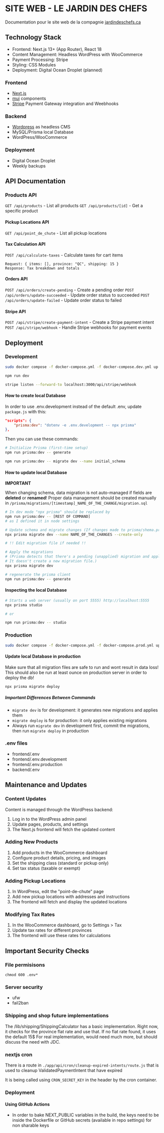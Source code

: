 # SITE WEB - LE JARDIN DES CHEFS

Documentation pour le site web de la compagnie [jardindeschefs.ca](https://jardindeschefs.ca)

## Technology Stack

- Frontend: Next.js 13+ (App Router), React 18
- Content Management: Headless WordPress with WooCommerce
- Payment Processing: Stripe
- Styling: CSS Modules
- Deployment: Digital Ocean Droplet (planned)

### Frontend

- [Next.js](https://nextjs.org)
- [mui](https://mui.com/) components
- [Stripe](https://dashboard.stripe.com/) Payment Gateway integration and Weebhooks

### Backend

- [Wordpress](https://wordpress.org/) as headless CMS
- MySQL/Prisma local Database
- WordPress/WooCommerce

### Deployment

- Digital Ocean Droplet
- Weekly backups

## API Documentation

### Products API

```GET /api/products``` - List all products
```GET /api/products/[id]``` - Get a specific product

#### Pickup Locations API

```GET /api/point_de_chute``` - List all pickup locations

#### Tax Calculation API

```POST /api/calculate-taxes``` - Calculate taxes for cart items

```
Request: { items: [], province: "QC", shipping: 15 }
Response: Tax breakdown and totals
```

#### Orders API

```POST /api/orders/create-pending``` - Create a pending order
```POST /api/orders/update-succeeded``` - Update order status to succeeded
```POST /api/orders/update-failed``` - Update order status to failed

#### Stripe API

```POST /api/stripe/create-payment-intent``` - Create a Stripe payment intent
```POST /api/stripe/webhook``` - Handle Stripe webhooks for payment events

## Deployment

### Development
```bash
sudo docker compose -f docker-compose.yml -f docker-compose.dev.yml up

npm run dev

stripe listen --forward-to localhost:3000/api/stripe/webhook
```

#### How to create local Database

In order to use .env.development instead of the default .env, update ```package.js``` with this:
```json
"scripts": {
    "prisma:dev": "dotenv -e .env.development -- npx prisma"
},
```
Then you can use these commands:
```bash
# Initialize Prisma (first-time setup)
npm run prisma:dev -- generate

npm run prisma:dev -- migrate dev --name initial_schema
```

#### How to update local Database

__IMPORTANT__

When changing schema, data migration is not auto-managed if fields are __deleted__ or __renamed__!
Proper data management should be created manually in ```/prisma/migrations/[timestamp]_NAME_OF_THE_CHANGE/migration.sql```

```bash
# In dev mode "npx prisma" should be replaced by
npm run prisma:dev -- [REST OF COMMAND]
# as I defined it in node settings
```

```bash
# Update schema and migrate changes (If changes made to prisma/shema.prisma)
npx prisma migrate dev --name NAME_OF_THE_CHANGES --create-only

# !! Edit migration file if needed !!

# Apply the migrations
# (Prisma detects that there's a pending (unapplied) migration and applies it.
# It doesn't create a new migration file.)
npx prisma migrate dev

# regenerate the prisma client
npm run prisma:dev -- generate
```

#### Inspecting the local Database
```bash
# Starts a web server (usually on port 5555) http://localhost:5555
npx prisma studio

# or

npm run prisma:dev -- studio
```

### Production
```bash
sudo docker compose -f docker-compose.yml -f docker-compose.prod.yml up
```

#### Update local Database in production

Make sure that all migration files are safe to run and wont result in data loss!
This should also be run at least ounce on production server in order to deploy the db!
```bash
npx prisma migrate deploy
```

##### Important Differences Between Commands

- ```migrate dev``` is for development: it generates new migrations and applies them
- ```migrate deploy``` is for production: it only applies existing migrations
- Always run ```migrate dev``` in development first, commit the migrations, then run ```migrate deploy``` in production

### .env files
- frontend/.env
- frontend/.env.development
- frontend/.env.production
- backend/.env

## Maintenance and Updates

### Content Updates
Content is managed through the WordPress backend:

1. Log in to the WordPress admin panel
2. Update pages, products, and settings
3. The Next.js frontend will fetch the updated content

### Adding New Products

1. Add products in the WooCommerce dashboard
2. Configure product details, pricing, and images
3. Set the shipping class (standard or pickup only)
4. Set tax status (taxable or exempt)

### Adding Pickup Locations

1. In WordPress, edit the "point-de-chute" page
2. Add new pickup locations with addresses and instructions
3. The frontend will fetch and display the updated locations

### Modifying Tax Rates

1. In the WooCommerce dashboard, go to Settings > Tax
2. Update tax rates for different provinces
3. The frontend will use these rates for calculations

## Important Security Checks

### File permisisons
```
chmod 600 .env*
```

### Server security
- ufw
- fail2ban

### Shipping and shop future implementations
The /lib/shipping/ShippingCalculator has a basic implementation.
Right now, it checks for the province flat rate and use that. If no flat rate found, it uses the default 15$
For real implementation, would need much more, but should discuss the need with JDC.

### nextjs cron
There is a route in ```./app/api/cron/cleanup-expired-intents/route.js``` that
is used to cleanup ValidatedPaymentIntent that have expired

It is being called using `CRON_SECRET_KEY` in the header by the cron container.

### Deployment

#### Using GitHub Actions
- In order to bake NEXT_PUBLIC variables in the build, the keys need to be
inside the Dockerfile or GitHub secrets (available in repo settings) for non
sharable keys
